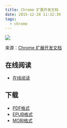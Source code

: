 ```yaml
---
title: Chrome 扩展开发文档
date: 2015-12-28 11:32:39
tags:
  - chrome
---
```


![](https://ek8whxe.cloudimg.io/s/width/226/https://www.gitbook.com/cover/book/wizardforcel/chrome-doc.jpg?build=1451273361495&v=12.0.2)

来源：[Chrome 扩展开发文档](http://open.chrome.360.cn/extension_dev/overview.html)

<!--more-->

## 在线阅读 ##

+ [在线阅读](https://www.gitbook.com/book/wizardforcel/chrome-doc/details)

## 下载 ##

+ [PDF格式](https://www.gitbook.com/download/pdf/book/wizardforcel/chrome-doc)
+ [EPUB格式](https://www.gitbook.com/download/epub/book/wizardforcel/chrome-doc)
+ [MOBI格式](https://www.gitbook.com/download/mobi/book/wizardforcel/chrome-doc)